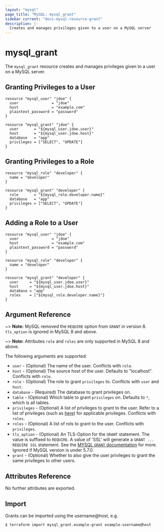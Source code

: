 ```yaml
---
layout: "mysql"
page_title: "MySQL: mysql_grant"
sidebar_current: "docs-mysql-resource-grant"
description: |-
  Creates and manages privileges given to a user on a MySQL server
---
```


# mysql\_grant

The ``mysql_grant`` resource creates and manages privileges given to
a user on a MySQL server.

## Granting Privileges to a User

```hcl
resource "mysql_user" "jdoe" {
  user               = "jdoe"
  host               = "example.com"
  plaintext_password = "password"
}

resource "mysql_grant" "jdoe" {
  user       = "${mysql_user.jdoe.user}"
  host       = "${mysql_user.jdoe.host}"
  database   = "app"
  privileges = ["SELECT", "UPDATE"]
}
```

## Granting Privileges to a Role

```hcl
resource "mysql_role" "developer" {
  name = "developer"
}

resource "mysql_grant" "developer" {
  role       = "${mysql_role.developer.name}"
  database   = "app"
  privileges = ["SELECT", "UPDATE"]
}
```

## Adding a Role to a User

```hcl
resource "mysql_user" "jdoe" {
  user               = "jdoe"
  host               = "example.com"
  plaintext_password = "password"
}

resource "mysql_role" "developer" {
  name = "developer"
}

resource "mysql_grant" "developer" {
  user     = "${mysql_user.jdoe.user}"
  host     = "${mysql_user.jdoe.host}"
  database = "app"
  roles    = ["${mysql_role.developer.name}"]
}
```

## Argument Reference

~> **Note:** MySQL removed the `REQUIRE` option from `GRANT` in version 8. `tls_option` is ignored in MySQL 8 and above.

~> **Note:** Attributes `role` and `roles` are only supported in MySQL 8 and above.

The following arguments are supported:

* `user` - (Optional) The name of the user. Conflicts with `role`.
* `host` - (Optional) The source host of the user. Defaults to "localhost". Conflicts with `role`.
* `role` - (Optional) The role to grant `privileges` to. Conflicts with `user` and `host`.
* `database` - (Required) The database to grant privileges on.
* `table` - (Optional) Which table to grant `privileges` on. Defaults to `*`, which is all tables.
* `privileges` - (Optional) A list of privileges to grant to the user. Refer to a list of privileges (such as [here](https://dev.mysql.com/doc/refman/5.5/en/grant.html)) for applicable privileges. Conflicts with `roles`.
* `roles` - (Optional) A list of rols to grant to the user. Conflicts with `privileges`.
* `tls_option` - (Optional) An TLS-Option for the `GRANT` statement. The value is suffixed to `REQUIRE`. A value of 'SSL' will generate a `GRANT ... REQUIRE SSL` statement. See the [MYSQL `GRANT` documentation](https://dev.mysql.com/doc/refman/5.7/en/grant.html) for more. Ignored if MySQL version is under 5.7.0.
* `grant` - (Optional) Whether to also give the user privileges to grant the same privileges to other users.

## Attributes Reference

No further attributes are exported.

## Import

Grants can be imported using the username@host, e.g.

```
$ terraform import mysql_grant.example-grant example-username@host
```
